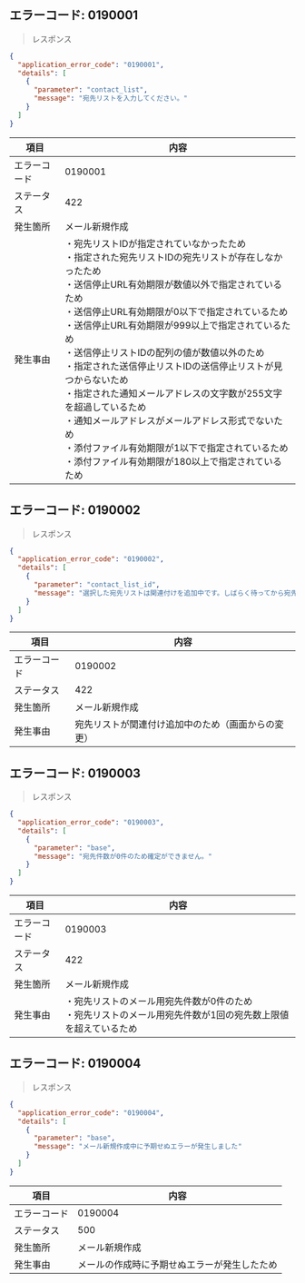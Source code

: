 ## エラーコード: 0190001

> レスポンス

```json
{
  "application_error_code": "0190001",
  "details": [
    {
      "parameter": "contact_list",
      "message": "宛先リストを入力してください。"
    }
  ]
}
```

| 項目|内容|
--- | ---
エラーコード|0190001
ステータス|422
発生箇所|メール新規作成
発生事由| ・宛先リストIDが指定されていなかったため<br />・指定された宛先リストIDの宛先リストが存在しなかったため<br />・送信停止URL有効期限が数値以外で指定されているため<br />・送信停止URL有効期限が0以下で指定されているため<br />・送信停止URL有効期限が999以上で指定されているため<br />・送信停止リストIDの配列の値が数値以外のため<br />・指定された送信停止リストIDの送信停止リストが見つからないため<br />・指定された通知メールアドレスの文字数が255文字を超過しているため<br />・通知メールアドレスがメールアドレス形式でないため<br />・添付ファイル有効期限が1以下で指定されているため<br />・添付ファイル有効期限が180以上で指定されているため

## エラーコード: 0190002

> レスポンス

```json
{
  "application_error_code": "0190002",
  "details": [
    {
      "parameter": "contact_list_id",
      "message": "選択した宛先リストは関連付けを追加中です。しばらく待ってから宛先リストを再度選択してください。"
    }
  ]
}
```

| 項目|内容|
--- | ---
エラーコード|0190002
ステータス|422
発生箇所|メール新規作成
発生事由|宛先リストが関連付け追加中のため（画面からの変更）|

## エラーコード: 0190003

> レスポンス

```json
{
  "application_error_code": "0190003",
  "details": [
    {
      "parameter": "base",
      "message": "宛先件数が0件のため確定ができません。"
    }
  ]
}
```

| 項目|内容|
--- | ---
エラーコード|0190003
ステータス|422
発生箇所|メール新規作成
発生事由|・宛先リストのメール用宛先件数が0件のため<br>・宛先リストのメール用宛先件数が1回の宛先数上限値を超えているため

## エラーコード: 0190004

> レスポンス

```json
{
  "application_error_code": "0190004",
  "details": [
    {
      "parameter": "base",
      "message": "メール新規作成中に予期せぬエラーが発生しました"
    }
  ]
}
```

| 項目|内容|
--- | ---
エラーコード|0190004
ステータス|500
発生箇所|メール新規作成
発生事由|メールの作成時に予期せぬエラーが発生したため

